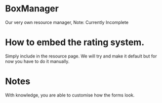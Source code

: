 # BoxManager
Our very own resource manager, Note: Currently Incomplete

# How to embed the rating system.
Simply include <?php include 'HRAT/hrat.php'?> in the resource page.
We will try and make it default but for now you have to do it manually.


# Notes

With knowledge, you are able to customise how the forms look.
